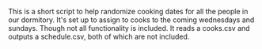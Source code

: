 This is a short script to help randomize cooking dates for all the people in our dormitory. It's set up to assign to cooks to the coming wednesdays and sundays. Though not all functionality is included. It reads a cooks.csv and outputs a schedule.csv, both of which are not included.